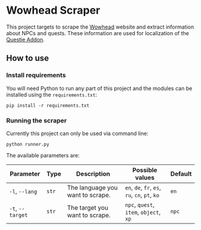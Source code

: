 # Wowhead Scraper

This project targets to scrape the [Wowhead](https://classic.wowhead.com) website and extract information about NPCs and quests. These information are used for localization of the [Questie Addon](https://github.com/AeroScripts/QuestieDev/).

## How to use

### Install requirements

You will need Python to run any part of this project and the modules can be installed using the `requirements.txt`:

`pip install -r requirements.txt`

### Running the scraper

Currently this project can only be used via command line:

`python runner.py`

The available parameters are:

| Parameter        | Type  | Description                      | Possible values                                | Default |
|------------------|-------|----------------------------------|------------------------------------------------|---------|
| `-l`, `--lang`   | `str` | The language you want to scrape. | `en`, `de`, `fr`, `es`, `ru`, `cn`, `pt`, `ko` | `en`    |
| `-t`, `--target` | `str` | The target you want to scrape.   | `npc`, `quest`, `item`, `object`, `xp`         | `npc`   |
